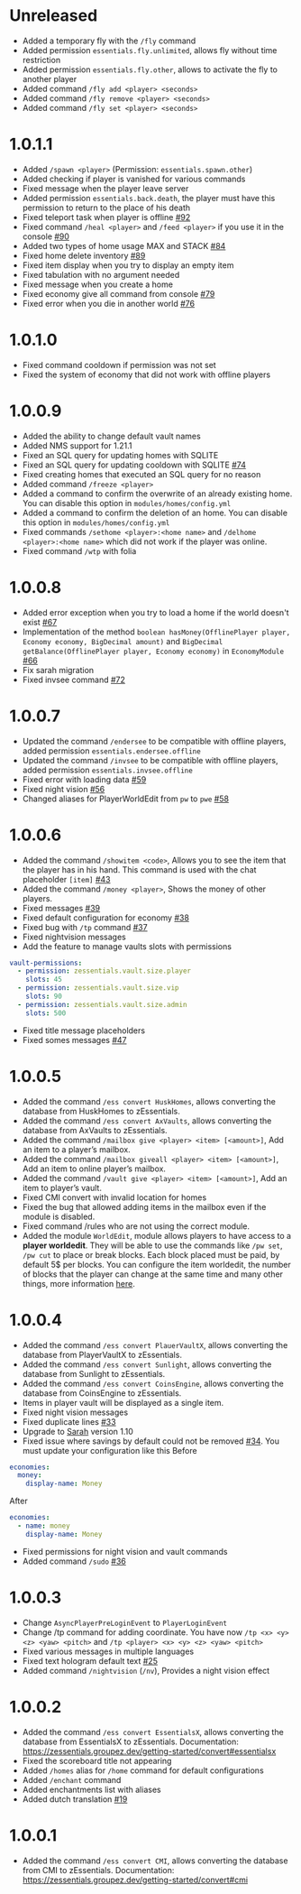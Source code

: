 # Unreleased

- Added a temporary fly with the `/fly` command
- Added permission `essentials.fly.unlimited`, allows fly without time restriction
- Added permission `essentials.fly.other`, allows to activate the fly to another player
- Added command ``/fly add <player> <seconds>``
- Added command ``/fly remove <player> <seconds>``
- Added command ``/fly set <player> <seconds>``

# 1.0.1.1

- Added ``/spawn <player>`` (Permission: `essentials.spawn.other`)
- Added checking if player is vanished for various commands
- Fixed message when the player leave server
- Added permission ``essentials.back.death``, the player must have this permission to return to the place of his death
- Fixed teleport task when player is offline [#92](https://github.com/Maxlego08/zEssentials/issues/92)
- Fixed command ``/heal <player>`` and `/feed <player>` if you use it in the console [#90](https://github.com/Maxlego08/zEssentials/issues/90)
- Added two types of home usage MAX and STACK [#84](https://github.com/Maxlego08/zEssentials/issues/84)
- Fixed home delete inventory [#89](https://github.com/Maxlego08/zEssentials/issues/89)
- Fixed item display when you try to display an empty item
- Fixed tabulation with no argument needed
- Fixed message when you create a home
- Fixed economy give all command from console [#79](https://github.com/Maxlego08/zEssentials/issues/79)
- Fixed error when you die in another world [#76](https://github.com/Maxlego08/zEssentials/issues/76)

# 1.0.1.0

- Fixed command cooldown if permission was not set
- Fixed the system of economy that did not work with offline players 

# 1.0.0.9

- Added the ability to change default vault names
- Added NMS support for 1.21.1
- Fixed an SQL query for updating homes with SQLITE
- Fixed an SQL query for updating cooldown with SQLITE [#74](https://github.com/Maxlego08/zEssentials/issues/74)
- Fixed creating homes that executed an SQL query for no reason
- Added command ``/freeze <player>``
- Added a command to confirm the overwrite of an already existing home. You can disable this option in `modules/homes/config.yml`
- Added a command to confirm the deletion of an home. You can disable this option in `modules/homes/config.yml`
- Fixed commands ``/sethome <player>:<home name>`` and ``/delhome <player>:<home name>`` which did not work if the player was online.
- Fixed command ``/wtp`` with folia 

# 1.0.0.8

- Added error exception when you try to load a home if the world doesn't exist [#67](https://github.com/Maxlego08/zEssentials/issues/67)
- Implementation of the method ``boolean hasMoney(OfflinePlayer player, Economy economy, BigDecimal amount)`` and `BigDecimal getBalance(OfflinePlayer player, Economy economy)` in `EconomyModule` [#66](https://github.com/Maxlego08/zEssentials/issues/66)
- Fix sarah migration
- Fixed invsee command [#72](https://github.com/Maxlego08/zEssentials/issues/72)

# 1.0.0.7

- Updated the command `/endersee` to be compatible with offline players, added permission `essentials.endersee.offline`
- Updated the command `/invsee` to be compatible with offline players, added permission `essentials.invsee.offline`
- Fixed error with loading data [#59](https://github.com/Maxlego08/zEssentials/issues/59)
- Fixed night vision [#56](https://github.com/Maxlego08/zEssentials/issues/56)
- Changed aliases for PlayerWorldEdit from `pw` to `pwe` [#58](https://github.com/Maxlego08/zEssentials/issues/58)

# 1.0.0.6

- Added the command ``/showitem <code>``, Allows you to see the item that the player has in his hand. This command is used with the chat placeholder `[item]` [#43](https://github.com/Maxlego08/zEssentials/issues/43)
- Added the command ``/money <player>``, Shows the money of other players.
- Fixed messages [#39](https://github.com/Maxlego08/zEssentials/issues/39)
- Fixed default configuration for economy [#38](https://github.com/Maxlego08/zEssentials/issues/38)
- Fixed bug with ``/tp`` command [#37](https://github.com/Maxlego08/zEssentials/issues/37)
- Fixed nightvision messages
- Add the feature to manage vaults slots with permissions
```yaml
vault-permissions:
  - permission: zessentials.vault.size.player
    slots: 45
  - permission: zessentials.vault.size.vip
    slots: 90
  - permission: zessentials.vault.size.admin
    slots: 500
```
- Fixed title message placeholders
- Fixed somes messages [#47](https://github.com/Maxlego08/zEssentials/issues/47)

# 1.0.0.5

- Added the command `/ess convert HuskHomes`, allows converting the database from HuskHomes to zEssentials.
- Added the command `/ess convert AxVaults`, allows converting the database from AxVaults to zEssentials.
- Added the command `/mailbox give <player> <item> [<amount>]`, Add an item to a player’s mailbox.
- Added the command `/mailbox giveall <player> <item> [<amount>]`, Add an item to online player’s mailbox.
- Added the command `/vault give <player> <item> [<amount>]`, Add an item to player’s vault.
- Fixed CMI convert with invalid location for homes
- Fixed the bug that allowed adding items in the mailbox even if the module is disabled.
- Fixed command /rules who are not using the correct module.
- Added the module `WorldEdit`, module allows players to have access to a **player worldedit**. They will be able to use the commands like `/pw set`, `/pw cut` to place or break blocks. Each block placed must be paid, by default 5$ per blocks. You can configure the item worldedit, the number of blocks that the player can change at the same time and many other things, more information [here](https://zessentials.groupez.dev/modules/worldedit).

# 1.0.0.4

- Added the command `/ess convert PlauerVaultX`, allows converting the database from PlayerVaultX to zEssentials.
- Added the command `/ess convert Sunlight`, allows converting the database from Sunlight to zEssentials.
- Added the command `/ess convert CoinsEngine`, allows converting the database from CoinsEngine to zEssentials.
- Items in player vault will be displayed as a single item.
- Fixed night vision messages
- Fixed duplicate lines [#33](https://github.com/Maxlego08/zEssentials/issues/33) 
- Upgrade to [Sarah](https://github.com/Maxlego08/Sarah/) version 1.10
- Fixed issue where savings by default could not be removed [#34](https://github.com/Maxlego08/zEssentials/issues/34). You must update your configuration like this
Before
````yaml
economies:
  money:
    display-name: Money
````
After
````yaml
economies:
  - name: money
    display-name: Money
````
- Fixed permissions for night vision and vault commands
- Added command ``/sudo`` [#36](https://github.com/Maxlego08/zEssentials/issues/36)

# 1.0.0.3

- Change ``AsyncPlayerPreLoginEvent`` to ``PlayerLoginEvent``
- Change /tp command for adding coordinate. You have now ``/tp <x> <y> <z> <yaw> <pitch>`` and ``/tp <player> <x> <y> <z> <yaw> <pitch>``
- Fixed various messages in multiple languages
- Fixed text hologram default text [#25](https://github.com/Maxlego08/zEssentials/issues/25)
- Added command ``/nightvision`` (`/nv`), Provides a night vision effect

# 1.0.0.2

- Added the command `/ess convert EssentialsX`, allows converting the database from EssentialsX to zEssentials.
  Documentation: https://zessentials.groupez.dev/getting-started/convert#essentialsx
- Fixed the scoreboard title not appearing
- Added `/homes` alias for `/home` command for default configurations
- Added `/enchant` command
- Added enchantments list with aliases
- Added dutch translation [#19](https://github.com/Maxlego08/zEssentials/pull/19)

# 1.0.0.1

- Added the command `/ess convert CMI`, allows converting the database from CMI to zEssentials.
Documentation: https://zessentials.groupez.dev/getting-started/convert#cmi